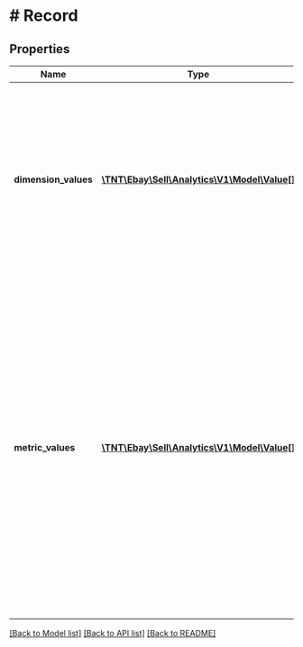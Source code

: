 # # Record

## Properties

Name | Type | Description | Notes
------------ | ------------- | ------------- | -------------
**dimension_values** | [**\TNT\Ebay\Sell\Analytics\V1\Model\Value[]**](Value.md) | A list where each element contains either the string DAY (if the dimension is DAY), or the listing ID for which the record&#39;s metric data is computed. A second array member, applicable, is always true for dimension values. | [optional]
**metric_values** | [**\TNT\Ebay\Sell\Analytics\V1\Model\Value[]**](Value.md) | A list where each element contains a value field that indicates the record&#39;s value for the metric. Each element also contains an applicable field that indicates the veracity of the computed value. Note that there are no metric names or IDs associated with the values returned in this array. The metadata to which these values relate can be found in the key values . The order of the metric values in this array equals the order of the key values in metadataHeader. | [optional]

[[Back to Model list]](../../README.md#models) [[Back to API list]](../../README.md#endpoints) [[Back to README]](../../README.md)

